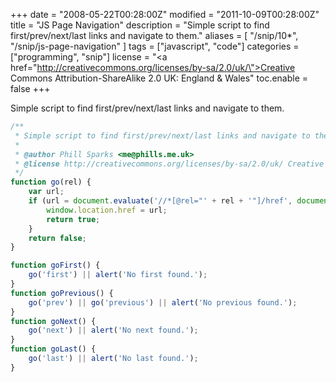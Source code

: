 +++
date = "2008-05-22T00:28:00Z"
modified = "2011-10-09T00:28:00Z"
title = "JS Page Navigation"
description = "Simple script to find first/prev/next/last links and navigate to them."
aliases = [
  "/snip/10*",
  "/snip/js-page-navigation"
]
tags = ["javascript", "code"]
categories = ["programming", "snip"]
license = "<a href=\"http://creativecommons.org/licenses/by-sa/2.0/uk/\">Creative Commons Attribution-ShareAlike 2.0 UK: England & Wales</a>"
toc.enable = false
+++

Simple script to find first/prev/next/last links and navigate to them.

```javascript
/**
 * Simple script to find first/prev/next/last links and navigate to them.
 *
 * @author Phill Sparks <me@phills.me.uk>
 * @license http://creativecommons.org/licenses/by-sa/2.0/uk/ Creative Commons Attribution-ShareAlike 2.0 UK: England & Wales
 */
function go(rel) {
    var url;
    if (url = document.evaluate('//*[@rel="' + rel + '"]/href', document, null, XPathResult.STRING_TYPE, null)).stringValue) {
        window.location.href = url;
        return true;
    }
    return false;
}

function goFirst() {
    go('first') || alert('No first found.');
}
function goPrevious() {
    go('prev') || go('previous') || alert('No previous found.');
}
function goNext() {
    go('next') || alert('No next found.');
}
function goLast() {
    go('last') || alert('No last found.');
}
```

